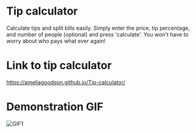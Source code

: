 # Tip calculator
Calculate tips and split bills easily. Simply enter the price, tip percentage, and number of people (optional) and press 'calculate'. You won't have to worry about who pays what ever again!

# Link to tip calculator
https://ameliagoodson.github.io/Tip-calculator/

# Demonstration GIF

![GIF1](https://user-images.githubusercontent.com/60428536/96413261-25b43380-1237-11eb-99cd-c984d9814332.gif)

